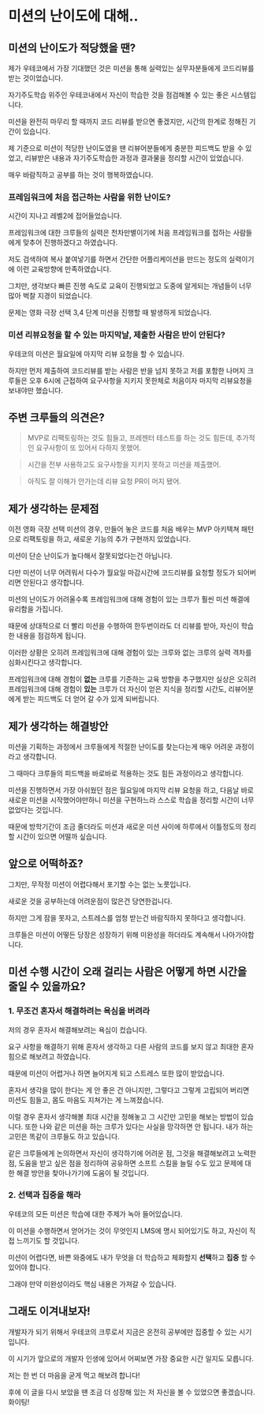 # 미션의 난이도에 대해..

## 미션의 난이도가 적당했을 땐?

제가 우테코에서 가장 기대했던 것은 미션을 통해 실력있는 실무자분들에게 코드리뷰를 받는 것이었습니다.

자기주도학습 위주인 우테코내에서 자신이 학습한 것을 점검해볼 수 있는 좋은 시스템입니다.

미션을 완전히 마무리 할 때까지 코드 리뷰를 받으면 좋겠지만, 시간의 한계로 정해진 기간이 있습니다.

제 기준으로 미션이 적당한 난이도였을 땐 리뷰어분들에게 충분한 피드백도 받을 수 있었고, 리뷰받은 내용과 자기주도학습한 과정과 결과물을 정리할 시간이 있었습니다.

매우 바람직하고 공부를 하는 것이 행복하였습니다.

### 프레임워크에 처음 접근하는 사람을 위한 난이도?

시간이 지나고 레벨2에 접어들었습니다. 

프레임워크에 대한 크루들의 실력은 천차만별이기에 처음 프레임워크를 접하는 사람들에게 맞추어 진행하겠다고 하였습니다.

저도 검색하여 복사 붙여넣기를 하면서 간단한 어플리케이션을 만드는 정도의 실력이기에 이런 교육방향에 만족하였습니다.

그치만, 생각보다 빠른 진행 속도로 교육이 진행되었고 도중에 알게되는 개념들이 너무 많아 벅찰 지경이 되었습니다.

문제는 영화 극장 선택 3,4 단계 미션을 진행할 때 발생하게 되었습니다.

### 미션 리뷰요청을 할 수 있는 마지막날, 제출한 사람은 반이 안된다?

우테코의 미션은 월요일에 마지막 리뷰 요청을 할 수 있습니다.

하지만 먼저 제출하여 코드리뷰를 받는 사람은 반을 넘지 못하고 저를 포함한 나머지 크루들은 오후 6시에 근접하여 요구사항을 지키지 못한체로 처음이자 마지막 리뷰요청을 보내야만 했습니다.

## 주변 크루들의 의견은?

> MVP로 리팩토링하는 것도 힘들고, 프레젠터 테스트를 하는 것도 힘든데, 추가적인 요구사항이 또 있어서 다하지 못했어.
> 

> 시간을 전부 사용하고도 요구사항을 지키지 못하고 미션을 제출했어.
> 

> 아직도 잘 이해가 안가는데 리뷰 요청 PR이 머지 됐어.
> 

## 제가 생각하는 문제점

이전 영화 극장 선택 미션의 경우, 만들어 놓은 코드를 처음 배우는 MVP 아키텍쳐 패턴으로 리팩토링을 하고, 새로운 기능의 추가 구현까지 있었습니다.

미션이 단순 난이도가 높다해서 잘못되었다는건 아닙니다.

다만 미션이 너무 어려워서 다수가 월요일 마감시간에 코드리뷰를 요청할 정도가 되어버리면 안된다고 생각합니다.

미션의 난이도가 어려울수록 프레임워크에 대해 경험이 있는 크루가 훨씬 미션 해결에 유리함을 가집니다.

때문에 상대적으로 더 빨리 미션을 수행하여 한두번이라도 더 리뷰를 받아, 자신이 학습한 내용을 점검하게 됩니다. 

이러한 상황은 오히려 프레임워크에 대해 경험이 있는 크루와 없는 크루의 실력 격차를 심화시킨다고 생각합니다.

프레임워크에 대해 경험이 **없는** 크루를 기준하는 교육 방향을 추구했지만 실상은 오히려 프레임워크에 대해 경험이 **있는** 크루가 더 자신이 얻은 지식을 정리할 시간도, 리뷰어분에게 받는 피드백도 더 얻어 갈 수가 있게 되버립니다.

## 제가 생각하는 해결방안

미션을 기획하는 과정에서 크루들에게 적절한 난이도를 찾는다는게 매우 어려운 과정이라고 생각합니다.

그 때마다 크루들의 피드백을 바로바로 적용하는 것도 힘든 과정이라고 생각합니다.

미션을 진행하면서 가장 아쉬웠던 점은 월요일에 마지막 리뷰 요청을 하고, 다음날 바로 새로운 미션을 시작했어야만하니 미션을 구현하느라 스스로 학습을 정리할 시간이 너무 없었다는 것입니다.  

때문에 방학기간이 조금 줄더라도 미션과 새로운 미션 사이에 하루에서 이틀정도의 정리할 시간이 있으면 어떨까 싶습니다.

## 앞으로 어떡하죠?

그치만, 무작정 미션이 어렵다해서 포기할 수는 없는 노릇입니다.

새로운 것을 공부하는데 어려운점이 많은건 당연한겁니다.

하지만 그게 잠을 못자고, 스트레스를 엄청 받는건 바람직하지 못하다고 생각합니다.

크루들은 미션이 어떻든 당장은 성장하기 위해 미완성을 하더라도 계속해서 나아가야합니다.

## 미션 수행 시간이 오래 걸리는 사람은 어떻게 하면 시간을 줄일 수 있을까요?

### 1. 무조건 혼자서 해결하려는 욕심을 버려라

저의 경우 혼자서 해결해보려는 욕심이 컸습니다.

요구 사항을 해결하기 위해 혼자서 생각하고 다른 사람의 코드를 보지 않고 최대한 혼자 힘으로 해보려고 하였습니다.

때문에 미션이 어렵거나 하면 늘어지게 되고 스트레스 또한 많이 받았습니다.

혼자서 생각을 많이 한다는 게 안 좋은 건 아니지만, 그렇다고 그렇게 고립되어 버리면 미션도 힘들고, 몸도 마음도 지쳐가는 게 느껴졌습니다.

이럴 경우 혼자서 생각해볼 최대 시간을 정해놓고 그 시간만 고민을 해보는 방법이 있습니다. 또한 나와 같은 미션을 하는 크루가 있다는 사실을 망각하면 안 됩니다. 내가 하는 고민은 똑같이 크루들도 하고 있습니다. 

같은 크루들에게 논의하면서 자신이 생각하기에 어려운 점, 그것을 해결해보려고 노력한 점, 도움을 받고 싶은 점을 정리하여 공유하면 소프트 스킬을 늘릴 수도 있고 문제에 대한 해결 방안을 찾아나가기에 도움이 될 것입니다.

### 2. 선택과 집중을 해라

우테코의 모든 미션은 학습에 대한 주제가 녹아 들어있습니다.

이 미션을 수행하면서 얻어가는 것이 무엇인지 LMS에 명시 되어있기도 하고, 자신이 직접 느끼기도 할 것입니다.

미션이 어렵다면, 바쁜 와중에도 내가 무엇을 더 학습하고 체화할지 **선택**하고 **집중** 할 수 있어야 합니다.

그래야 만약 미완성이라도 핵심 내용은 가져갈 수 있습니다.

## 그래도 이겨내보자!

개발자가 되기 위해서 우테코의 크루로서 지금은 온전히 공부에만 집중할 수 있는 시기입니다.

이 시기가 앞으로의 개발자 인생에 있어서 어찌보면 가장 중요한 시간 일지도 모릅니다.

저는 한 번 더 마음을 굳게 먹고 해보려 합니다!

후에 이 글을 다시 보았을 땐 조금 더 성장해 있는 저 자신을 볼 수 있었으면 좋겠습니다. 화이팅!
